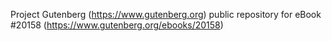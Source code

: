 Project Gutenberg (https://www.gutenberg.org) public repository for eBook #20158 (https://www.gutenberg.org/ebooks/20158)
